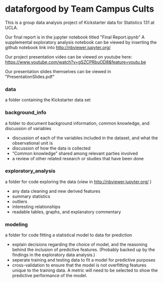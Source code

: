 # dataforgood by Team Campus Cults
This is a group data analysis project of Kickstarter data for Statistics 131 at UCLA.

Our final report is in the jupyter notebook titled "Final Report.ipynb"
A supplemental exploratory analysis notebook can be viewed by inserting the github notebook link into http://nbviewer.jupyter.org/

Our project presentation video can be viewed on youtube here: https://www.youtube.com/watch?v=gSZCPRbuOD8&feature=youtu.be

Our presentation slides themselves can be viewed in "PresentationSlides.pdf"

### data
a folder containing the Kickstarter data set

### background_info
a folder to document background information, common knowledge, and discussion of variables
- discussion of each of the variables included in the dataset, and what the observational unit is
- discussion of how the data is collected
- “Common knowledge” shared among relevant parties involved
- a review of other related research or studies that have been done

### exploratory_analysis
a folder for code exploring the data  (view in http://nbviewer.jupyter.org/ )
- any data cleaning and new derived features
- summary statistics
- outliers
- interesting relationships
- readable tables, graphs, and explanatory commentary

### modeling
a folder for code fitting a statistical model to data for prediction
- explain decisions regarding the choice of model, and the reasoning behind the inclusion of predictive features. (Probably backed up by the findings in the exploratory data analysis.)
- seperate training and testing data to fit a model for predictive purposes
- cross-validation to ensure that the model is not overfitting features unique to the training data. A metric will need to be selected to show the predictive performance of the model.
